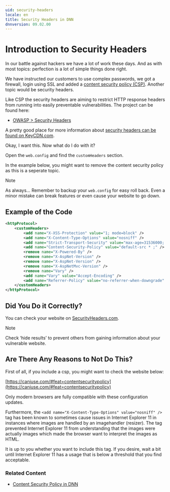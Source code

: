```yaml
---
uid: security-headers
locale: en
title: Security Headers in DNN
dnnversion: 09.02.00
---
```


# Introduction to Security Headers  

In our battle against hackers we have a lot of work these days. And as with most topics: perfection is a lot of simple things done right.  

We have instructed our customers to use complex passwords, we got a firewall, login using SSL and added a [content security policy (CSP)](xref:content-security-policy). Another topic would be security headers.  

Like CSP the security headers are aiming to restrict HTTP response headers from running into easily preventable vulnerabilities. The project can be found here:  

* [OWASP > Security Headers](https://www.owasp.org/index.php/OWASP_Secure_Headers_Project)

A pretty good place for more information about [security headers can be found on KeyCDN.com](https://www.keycdn.com/blog/http-security-headers/).  

Okay, I want this. Now what do I do with it?  

Open the `web.config` and find the `customHeaders` section. 

In the example below, you might want to remove the content security policy as this is a seperate topic.

> [!NOTE]
> 
> As always... Remember to backup your `web.config` for easy roll back.  Even a minor mistake can break features or even cause your website to go down.  
> 

## Example of the Code  

```xml
<httpProtocol>
    <customHeaders>
        <add name="X-XSS-Protection" value="1; mode=block" />
        <add name="X-Content-Type-Options" value="nosniff" />
        <add name="Strict-Transport-Security" value="max-age=31536000; includeSubDomains; preload" />
        <add name="Content-Security-Policy" value="default-src * ;" />
        <remove name="X-Powered-By" />
        <remove name="X-AspNet-Version" />
        <remove name="X-AspNet-Version" />
        <remove name="X-AspNetMvc-Version" />
        <remove name="Vary" />
        <add name="Vary" value="Accept-Encoding" />
        <add name="Referrer-Policy" value="no-referrer-when-downgrade" />
    </customHeaders>
</httpProtocol>
```

## Did You Do it Correctly?  

You can check your website on [SecurityHeaders.com](https://securityheaders.com).

> [!NOTE] 
> Check ‘hide results’ to prevent others from gaining information about your vulnerable website.

## Are There Any Reasons to Not Do This?  

First of all, if you include a csp, you might want to check the website below:  

[https://caniuse.com/#feat=contentsecuritypolicy](https://caniuse.com/#feat=contentsecuritypolicy)

Only modern browsers are fully compatible with these configuration updates.  

Furthermore, the `<add name="X-Content-Type-Options" value="nosniff" />` tag has been known to sometimes cause issues in Internet Explorer 11 in instances where images are handled by an imagehandler (resizer).  The tag prevented Internet Explorer 11 from understanding that the images were actually images which made the browser want to interpret the images as HTML.  

It is up to you whether you want to include this tag.  If you desire, wait a bit until Internet Explorer 11 has a usage that is below a threshold that you find acceptable.  

### Related Content

* [Content Security Policy in DNN](xref:content-security-policy)  